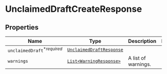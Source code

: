 

# UnclaimedDraftCreateResponse



## Properties

| Name | Type | Description | Notes |
|------------ | ------------- | ------------- | -------------|
| `unclaimedDraft`<sup>*_required_</sup> | [```UnclaimedDraftResponse```](UnclaimedDraftResponse.md) |    |  |
| `warnings` | [```List<WarningResponse>```](WarningResponse.md) |  A list of warnings.  |  |



